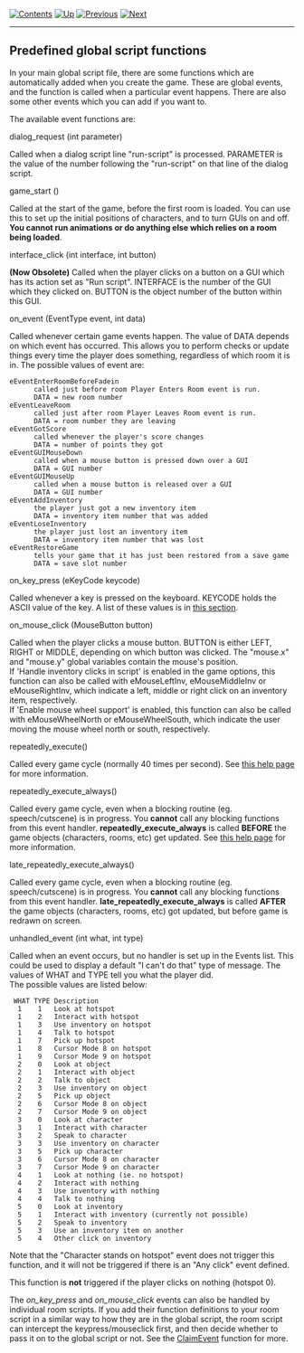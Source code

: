 []()

[![Contents](contents.gif)](ags.md) [![Up](up.gif)](ags28.md#topic41)
[![Previous](back.gif)](ags39.md#Gamevariables)
[![Next](forward.gif)](ags41.md#RepExec)

------------------------------------------------------------------------

Predefined global script functions
----------------------------------

In your main global script file, there are some functions which are
automatically added when you create the game. These are global events,
and the function is called when a particular event happens. There are
also some other events which you can add if you want to.

The available event functions are:

dialog\_request (int parameter)

Called when a dialog script line "run-script" is processed. PARAMETER is
the value of the number following the "run-script" on that line of the
dialog script.

game\_start ()

Called at the start of the game, before the first room is loaded. You
can use this to set up the initial positions of characters, and to turn
GUIs on and off. **You cannot run animations or do anything else which
relies on a room being loaded**.

interface\_click (int interface, int button)

**(Now Obsolete)** Called when the player clicks on a button on a GUI
which has its action set as "Run script". INTERFACE is the number of the
GUI which they clicked on. BUTTON is the object number of the button
within this GUI.

on\_event (EventType event, int data)

Called whenever certain game events happen. The value of DATA depends on
which event has occurred. This allows you to perform checks or update
things every time the player does something, regardless of which room it
is in. The possible values of event are:


    eEventEnterRoomBeforeFadein
          called just before room Player Enters Room event is run.
          DATA = new room number
    eEventLeaveRoom
          called just after room Player Leaves Room event is run.
          DATA = room number they are leaving
    eEventGotScore
          called whenever the player's score changes
          DATA = number of points they got
    eEventGUIMouseDown
          called when a mouse button is pressed down over a GUI
          DATA = GUI number
    eEventGUIMouseUp
          called when a mouse button is released over a GUI
          DATA = GUI number
    eEventAddInventory
          the player just got a new inventory item
          DATA = inventory item number that was added
    eEventLoseInventory
          the player just lost an inventory item
          DATA = inventory item number that was lost
    eEventRestoreGame
          tells your game that it has just been restored from a save game
          DATA = save slot number

on\_key\_press (eKeyCode keycode)

Called whenever a key is pressed on the keyboard. KEYCODE holds the
ASCII value of the key. A list of these values is in [this
section](ags85.md#ASCIIcodes).

on\_mouse\_click (MouseButton button)

Called when the player clicks a mouse button. BUTTON is either LEFT,
RIGHT or MIDDLE, depending on which button was clicked. The "mouse.x"
and "mouse.y" global variables contain the mouse's position.\
If 'Handle inventory clicks in script' is enabled in the game options,
this function can also be called with eMouseLeftInv, eMouseMiddleInv or
eMouseRightInv, which indicate a left, middle or right click on an
inventory item, respectively.\
If 'Enable mouse wheel support' is enabled, this function can also be
called with eMouseWheelNorth or eMouseWheelSouth, which indicate the
user moving the mouse wheel north or south, respectively.

repeatedly\_execute()

Called every game cycle (normally 40 times per second). See [this help
page](ags41.md#RepExec) for more information.

repeatedly\_execute\_always()

Called every game cycle, even when a blocking routine (eg.
speech/cutscene) is in progress. You **cannot** call any blocking
functions from this event handler. **repeatedly\_execute\_always** is
called **BEFORE** the game objects (characters, rooms, etc) get updated.
See [this help page](ags41.md#RepExec) for more information.

late\_repeatedly\_execute\_always()

Called every game cycle, even when a blocking routine (eg.
speech/cutscene) is in progress. You **cannot** call any blocking
functions from this event handler. **late\_repeatedly\_execute\_always**
is called **AFTER** the game objects (characters, rooms, etc) got
updated, but before game is redrawn on screen.

unhandled\_event (int what, int type)

Called when an event occurs, but no handler is set up in the Events
list. This could be used to display a default "I can't do that" type of
message. The values of WHAT and TYPE tell you what the player did.\
The possible values are listed below:


     WHAT TYPE Description
      1    1   Look at hotspot
      1    2   Interact with hotspot
      1    3   Use inventory on hotspot
      1    4   Talk to hotspot
      1    7   Pick up hotspot
      1    8   Cursor Mode 8 on hotspot
      1    9   Cursor Mode 9 on hotspot
      2    0   Look at object
      2    1   Interact with object
      2    2   Talk to object
      2    3   Use inventory on object
      2    5   Pick up object
      2    6   Cursor Mode 8 on object
      2    7   Cursor Mode 9 on object
      3    0   Look at character
      3    1   Interact with character
      3    2   Speak to character
      3    3   Use inventory on character
      3    5   Pick up character
      3    6   Cursor Mode 8 on character
      3    7   Cursor Mode 9 on character
      4    1   Look at nothing (ie. no hotspot)
      4    2   Interact with nothing
      4    3   Use inventory with nothing
      4    4   Talk to nothing
      5    0   Look at inventory
      5    1   Interact with inventory (currently not possible)
      5    2   Speak to inventory
      5    3   Use an inventory item on another
      5    4   Other click on inventory

Note that the "Character stands on hotspot" event does not trigger this
function, and it will not be triggered if there is an "Any click" event
defined.

This function is **not** triggered if the player clicks on nothing
(hotspot 0).

The *on\_key\_press* and *on\_mouse\_click* events can also be handled
by individual room scripts. If you add their function definitions to
your room script in a similar way to how they are in the global script,
the room script can intercept the keypress/mouseclick first, and then
decide whether to pass it on to the global script or not. See the
[ClaimEvent](ags54.md#ClaimEvent) function for more.
